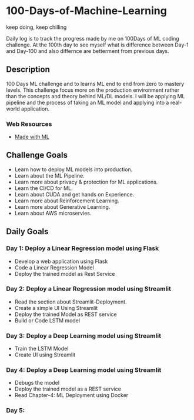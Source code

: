 # 100-Days-of-Machine-Learning
keep doing, keep chilling

Daily log is to track the progress made by me on 100Days of ML coding challenge. At the 100th day 
to see myself what is difference between Day-1 and Day-100 and also differnce are betterment from 
previous days.

## Description ##

100 Days ML challenge and to learns ML end to end from zero to mastery levels. This challenge focus
more on the production environment rather than the concepts and theory behind ML/DL models. I will 
be applying ML pipeline and the process of taking an ML model and applying into a real-world 
application.

### Web Resources ###

- [Made with ML](https://madewithml.com/courses/mlops/)

## Challenge Goals ##

- Learn how to deploy ML models into production.
- Learn about the ML Pipeline.
- Learn more about privacy & protection for ML applications.
- Learn the CI/CD for ML.
- Learn about CUDA and get hands on Experience.
- Learn more about Reinforcement Learning.
- Learn more about Generative Learning.
- Learn about AWS microservies.


## Daily Goals ##

<h3> Day 1: Deploy a Linear Regression model using Flask </h3>
<ul>
    <li>Develop a web application using Flask</li>
    <li>Code a Linear Regression Model</li>
    <li>Deploy the trained model as Rest Service</li>
</ul>

<h3> Day 2: Deploy a Linear Regression model using Streamlit </h3>
<ul>
    <li>Read the section about Streamlit-Deployment.</li>
    <li>Create a simple UI Using Streamlit </li>
    <li>Deploy the trained Model as REST service </li>
    <li>Build or Code LSTM model </li>
</ul>

<h3> Day 3: Deploy a Deep Learning model using Streamlit </h3>
<ul>
    <li>Train the LSTM Model</li>
    <li>Create UI using Streamlit</li>
</ul>

<h3> Day 4: Deploy a Deep Learning model using Streamlit </h3>
<ul>
    <li>Debugs the model</li>
    <li>Deploy the trained model as a REST service</li>
    <li>Read Chapter-4: ML Deployment using Docker</li>
</ul>

<h3> Day 5: </h3>
<ul>

</ul>